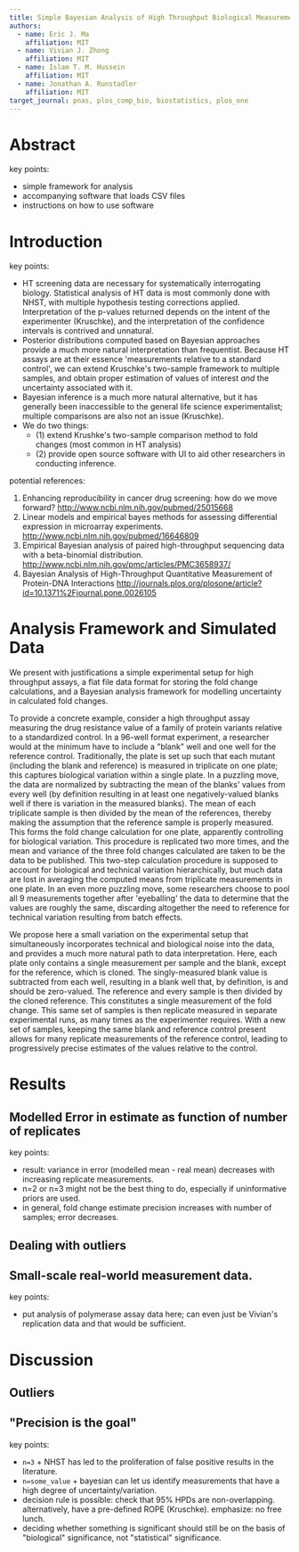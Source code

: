 ```yaml
---
title: Simple Bayesian Analysis of High Throughput Biological Measurement Data
authors:
  - name: Eric J. Ma
    affiliation: MIT
  - name: Vivian J. Zhong
    affiliation: MIT
  - name: Islam T. M. Hussein
    affiliation: MIT
  - name: Jonathan A. Runstadler
    affiliation: MIT
target_journal: pnas, plos_comp_bio, biostatistics, plos_one
---
```


# Abstract

key points:
- simple framework for analysis
- accompanying software that loads CSV files
- instructions on how to use software

# Introduction

key points:
- HT screening data are necessary for systematically interrogating biology. Statistical analysis of HT data is most commonly done with NHST, with multiple hypothesis testing corrections applied. Interpretation of the p-values returned depends on the intent of the experimenter (Kruschke), and the interpretation of the confidence intervals is contrived and unnatural.
- Posterior distributions computed based on Bayesian approaches provide a much more natural interpretation than frequentist. Because HT assays are at their essence 'measurements relative to a standard control', we can extend Kruschke's two-sample framework to multiple samples, and obtain proper estimation of values of interest *and* the uncertainty associated with it.
- Bayesian inference is a much more natural alternative, but it has generally been inaccessible to the general life science experimentalist; multiple comparisons are also not an issue (Kruschke).
- We do two things:
    - (1) extend Krushke's two-sample comparison method to fold changes (most common in HT analysis)
    - (2) provide open source software with UI to aid other researchers in conducting inference.

potential references:

1. Enhancing reproducibility in cancer drug screening: how do we move forward? http://www.ncbi.nlm.nih.gov/pubmed/25015668
1. Linear models and empirical bayes methods for assessing differential expression in microarray experiments. http://www.ncbi.nlm.nih.gov/pubmed/16646809
1. Empirical Bayesian analysis of paired high-throughput sequencing data with a beta-binomial distribution. http://www.ncbi.nlm.nih.gov/pmc/articles/PMC3658937/
1. Bayesian Analysis of High-Throughput Quantitative Measurement of Protein-DNA Interactions http://journals.plos.org/plosone/article?id=10.1371%2Fjournal.pone.0026105

# Analysis Framework and Simulated Data

<!-- key points:
- experimental setup: a generic "fold change" experiment. To make things concrete, do systematic measurement of protein phenotypes (akin to Stanford HIV DB data.)
    - batch effects are controlled for by having internal controls and standards
    - randomization in position is ideal, but may be difficult to achieve in practice.
    - single replicates per plate, use replicate plate measurements.
    - need figure
- simple Bayesian hierarchical model (BGM) of final readout
- what needs to be modelled, and what can be ignored? By setting things up such that plates are internally consistent, only need to do single replicates per plate, but do replicate plates on different experimental runs.
- error modelled as 95% HPD in posterior distribution -->

We present with justifications a simple experimental setup for high throughput assays, a flat file data format for storing the fold change calculations, and a Bayesian analysis framework for modelling uncertainty in calculated fold changes.

To provide a concrete example, consider a high throughput assay measuring the drug resistance value of a family of protein variants relative to a standardized control. In a 96-well format experiment, a researcher would at the minimum have to include a "blank" well and one well for the reference control. Traditionally, the plate is set up such that each mutant (including the blank and reference) is measured in triplicate on one plate; this captures biological variation within a single plate. In a puzzling move, the data are normalized by subtracting the mean of the blanks' values from every well (by definition resulting in at least one negatively-valued blanks well if there is variation in the measured blanks). The mean of each triplicate sample is then divided by the mean of the references, thereby making the assumption that the reference sample is properly measured. This forms the fold change calculation for one plate, apparently controlling for biological variation. This procedure is replicated two more times, and the mean and variance of the three fold changes calculated are taken to be the data to be published. This two-step calculation procedure is supposed to account for biological and technical variation hierarchically, but much data are lost in averaging the computed means from triplicate measurements in one plate. In an even more puzzling move, some researchers choose to pool all 9 measurements together after 'eyeballing' the data to determine that the values are roughly the same, discarding altogether the need to reference for technical variation resulting from batch effects.

We propose here a small variation on the experimental setup that simultaneously incorporates technical and biological noise into the data, and provides a much more natural path to data interpretation. Here, each plate only contains a single measurement per sample and the blank, except for the reference, which is cloned. The singly-measured blank value is subtracted from each well, resulting in a blank well that, by definition, is and should be zero-valued. The reference and every sample is then divided by the cloned reference. This constitutes a single measurement of the fold change. This same set of samples is then replicate measured in separate experimental runs, as many times as the experimenter requires. With a new set of samples, keeping the same blank and reference control present allows for many replicate measurements of the reference control, leading to progressively precise estimates of the values relative to the control.

# Results

## Modelled Error in estimate as function of number of replicates

key points:
- result: variance in error (modelled mean - real mean) decreases with increasing replicate measurements.
- n=2 or n=3 might not be the best thing to do, especially if uninformative priors are used.
- in general, fold change estimate precision increases with number of samples; error decreases.

## Dealing with outliers


## Small-scale real-world measurement data.

key points:
- put analysis of polymerase assay data here; can even just be Vivian's replication data and that would be sufficient.

# Discussion

## Outliers

## "Precision is the goal"

key points:
- `n=3` + NHST has led to the proliferation of false positive results in the literature.
- `n=some_value` + bayesian can let us identify measurements that have a high degree of uncertainty/variation.
- decision rule is possible: check that 95% HPDs are non-overlapping. alternatively, have a pre-defined ROPE (Kruschke). emphasize: no free lunch.
- deciding whether something is significant should still be on the basis of "biological" significance, not "statistical" significance.
